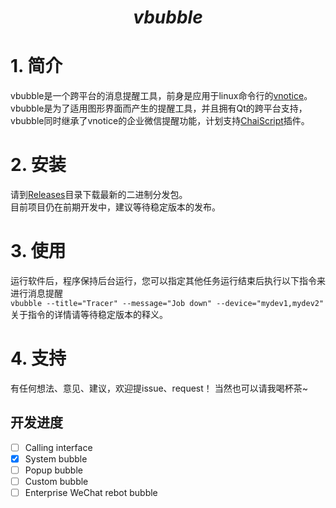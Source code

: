 <h1 align="center"><b><i>vbubble</i></b></h1>

# 1. 简介
vbubble是一个跨平台的消息提醒工具，前身是应用于linux命令行的[vnotice]。  
vbubble是为了适用图形界面而产生的提醒工具，并且拥有Qt的跨平台支持，vbubble同时继承了vnotice的企业微信提醒功能，计划支持[ChaiScript]插件。

# 2. 安装
请到[Releases]目录下载最新的二进制分发包。  
目前项目仍在前期开发中，建议等待稳定版本的发布。  

# 3. 使用
运行软件后，程序保持后台运行，您可以指定其他任务运行结束后执行以下指令来进行消息提醒  
`vbubble --title="Tracer" --message="Job down" --device="mydev1,mydev2"`  
关于指令的详情请等待稳定版本的释义。

# 4. 支持
有任何想法、意见、建议，欢迎提issue、request！
当然也可以请我喝杯茶~

## 开发进度
- [ ] Calling interface
- [x] System bubble
- [ ] Popup bubble
- [ ] Custom bubble
- [ ] Enterprise WeChat rebot bubble

[vnotice]: https://github.com/Ohto-Ai/vnotice/
[ChaiScript]: https://github.com/ChaiScript/ChaiScript/
[Releases]: https://github.com/Ohto-Ai/vbubble/releases/
